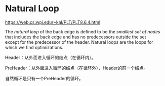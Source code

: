 # Natural Loop

https://web.cs.wpi.edu/~kal/PLT/PLT8.6.4.html

The *natural loop* of the back edge is defined to be the *smallest set of nodes* that 
includes the back edge and has no predecessors outside the set except for the predecessor
of the header. Natural loops are the loops for which we find optimizations.

 Header：从外面进入循环的结点（在循环内）。

PreHeader：从外面进入循环的结点（在循环外），Header的前一个结点。

自然循环是只有一个PreHeader的循环。